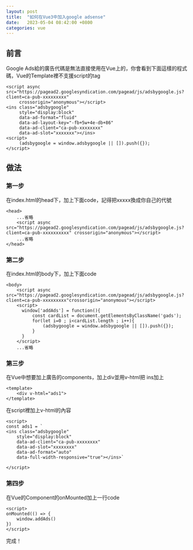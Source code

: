 ```yaml
---
layout: post
title:  "如何在Vue3中加入google adsense"
date:   2023-05-04 08:42:00 +0800
categories: vue
---
```



## 前言

Google Ads給的廣告代碼是無法直接使用在Vue上的，你會看到下面這樣的程式碼，Vue的Template裡不支援script的tag

```
<script async src="https://pagead2.googlesyndication.com/pagead/js/adsbygoogle.js?client=ca-pub-xxxxxxxxx"
     crossorigin="anonymous"></script>
<ins class="adsbygoogle"
     style="display:block"
     data-ad-format="fluid"
     data-ad-layout-key="-fb+5w+4e-db+86"
     data-ad-client="ca-pub-xxxxxxxx"
     data-ad-slot="xxxxxxx"></ins>
<script>
     (adsbygoogle = window.adsbygoogle || []).push({});
</script>

```

## 做法

### 第一步

在index.html的head下，加上下面code，記得把xxxxx換成你自己的代號

```
<head>
    ...省略
    <script async src="https://pagead2.googlesyndication.com/pagead/js/adsbygoogle.js?client=ca-pub-xxxxxxxxxx" crossorigin="anonymous"></script>
    ...省略
</head>

```

### 第二步

在index.html的body下，加上下面code

```
<body>
    <script async src="https://pagead2.googlesyndication.com/pagead/js/adsbygoogle.js?client=ca-pub-xxxxxxxxx"crossorigin="anonymous"></script>
    <script>
      window['addAds'] = function(){
          const cardList = document.getElementsByClassName('gads');
          for(let i=0 ; i<cardList.length ; i++){
              (adsbygoogle = window.adsbygoogle || []).push({});
          }
      }
    </script>
    ...省略
```

### 第三步

在Vue中想要加上廣告的components，加上div並用v-html把 ins加上

```
<template>
    <div v-html="ads1">
</template>
```

在script裡加上v-html的內容

```
<script>
const ads1 = `
<ins class="adsbygoogle"
    style="display:block"
    data-ad-client="ca-pub-xxxxxxxx"
    data-ad-slot="xxxxxxxx"
    data-ad-format="auto"
    data-full-width-responsive="true"></ins>`

</script>
```

### 第四步

在Vue的Component的onMounted加上一行code

```
<script>
onMounted(() => {
    window.addAds()
})
</script>

```

完成！
